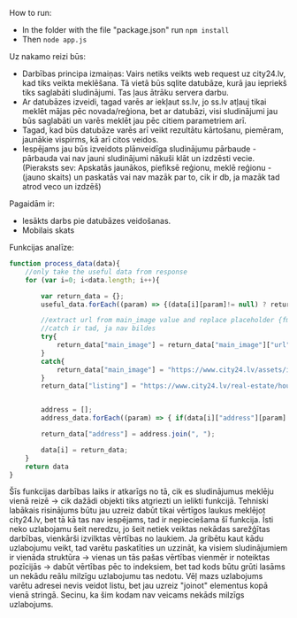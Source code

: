 How to run:
* In the folder with the file "package.json" run `npm install`
* Then `node app.js`

Uz nakamo reizi būs:
* Darbības principa izmaiņas: Vairs netiks veikts web request uz city24.lv, kad tiks veikta meklēšana. Tā vietā būs sqlite datubāze, kurā jau iepriekš tiks saglabāti sludinājumi. Tas ļaus ātrāku servera darbu.
* Ar datubāzes izveidi, tagad varēs ar iekļaut ss.lv, jo ss.lv atļauj tikai meklēt mājas pēc novada/reģiona, bet ar datubāzi, visi sludinājumi jau būs saglabāti un varēs meklēt jau pēc citiem parametriem arī.
* Tagad, kad būs datubāze varēs arī veikt rezultātu kārtošanu, piemēram, jaunākie vispirms, kā arī citos veidos.
* Iespējams jau būs izveidots plānveidīga sludinājumu pārbaude - pārbauda vai nav jauni sludinājumi nākuši klāt un izdzēsti vecie. (Pieraksts sev: Apskatās jaunākos, piefiksē reģionu, meklē reģionu - (jauno skaits) un paskatās vai nav mazāk par to, cik ir db, ja mazāk tad atrod veco un izdzēš)

Pagaidām ir:
* Iesākts darbs pie datubāzes veidošanas.
* Mobilais skats

Funkcijas analīze:
```js
function process_data(data){
    //only take the useful data from response
    for (var i=0; i<data.length; i++){

        var return_data = {};
        useful_data.forEach((param) => {(data[i][param]!= null) ? return_data[param]=data[i][param] : return_data[param]="???"});

        //extract url from main_image value and replace placeholder {fmt:em} with the resolution
        //catch ir tad, ja nav bildes
        try{
            return_data["main_image"] = return_data["main_image"]["url"].replace("{fmt:em}", "13");
        }
        catch{ 
            return_data["main_image"] = "https://www.city24.lv/assets/img/placeholder/object_placeholder.46f176b8.svg"
        }
        return_data["listing"] = "https://www.city24.lv/real-estate/houses-for-sale/a/" + data[i]["friendly_id"]; //tas a ir vienkarsi vajadzigs


        address = [];
        address_data.forEach((param) => { if(data[i]["address"][param]!= null) address.push(data[i]["address"][param])});

        return_data["address"] = address.join(", ");

        data[i] = return_data;
    }
    return data
}
```
Šīs funkcijas darbības laiks ir atkarīgs no tā, cik es sludinājumus meklēju vienā reizē -> cik dažādi objekti tiks atgriezti un ielikti funkcijā. Tehniski labākais risinājums būtu jau uzreiz dabūt tikai vērtīgos laukus meklējot city24.lv, bet tā kā tas nav iespējams, tad ir nepieciešama šī funkcija. Īsti neko uzlabojamu šeit neredzu, jo šeit netiek veiktas nekādas sarežģītas darbības, vienkārši izvilktas vērtības no laukiem. Ja gribētu kaut kādu uzlabojumu veikt, tad varētu paskatīties un uzzināt, ka visiem sludinājumiem ir vienāda struktūra -> vienas un tās pašas vērtības vienmēr ir noteiktas pozīcijās -> dabūt vērtības pēc to indeksiem, bet tad kods būtu grūti lasāms un nekādu reālu milzīgu uzlabojumu tas nedotu. Vēļ mazs uzlabojums varētu adresei nevis veidot listu, bet jau uzreiz "joinot" elementus kopā vienā stringā. Secinu, ka šim kodam nav veicams nekāds milzīgs uzlabojums.

